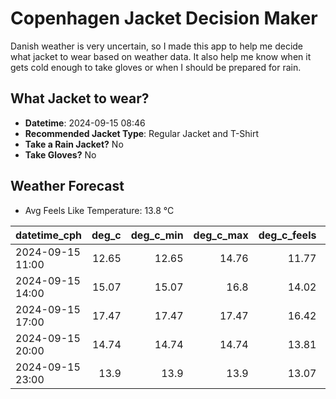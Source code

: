 
# Copenhagen Jacket Decision Maker

Danish weather is very uncertain, so I made this app to help me decide what jacket to wear based on weather data. 
It also help me know when it gets cold enough to take gloves or when I should be prepared for rain.

## What Jacket to wear?

- **Datetime**: 2024-09-15 08:46
- **Recommended Jacket Type**: Regular Jacket and T-Shirt
- **Take a Rain Jacket?** No
- **Take Gloves?** No

## Weather Forecast
- Avg Feels Like Temperature: 13.8 °C

| datetime_cph     |   deg_c |   deg_c_min |   deg_c_max |   deg_c_feels | weather   | wind   | rain   |
|:-----------------|--------:|------------:|------------:|--------------:|:----------|:-------|:-------|
| 2024-09-15 11:00 |   12.65 |       12.65 |       14.76 |         11.77 | Clouds    | Low    | None   |
| 2024-09-15 14:00 |   15.07 |       15.07 |       16.8  |         14.02 | Clouds    | Low    | None   |
| 2024-09-15 17:00 |   17.47 |       17.47 |       17.47 |         16.42 | Clear     | Low    | None   |
| 2024-09-15 20:00 |   14.74 |       14.74 |       14.74 |         13.81 | Clear     | Low    | None   |
| 2024-09-15 23:00 |   13.9  |       13.9  |       13.9  |         13.07 | Clouds    | Low    | None   |
        